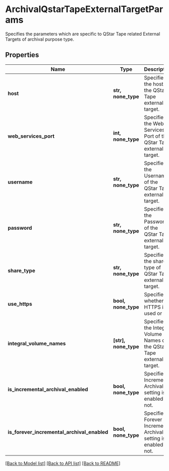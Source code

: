 # ArchivalQstarTapeExternalTargetParams

Specifies the parameters which are specific to QStar Tape related External Targets of archival purpose type.

## Properties
Name | Type | Description | Notes
------------ | ------------- | ------------- | -------------
**host** | **str, none_type** | Specifies the host of the QStar Tape external target. | 
**web_services_port** | **int, none_type** | Specifies the Web Services Port of the QStar Tape external target. | 
**username** | **str, none_type** | Specifies the Username of the QStar Tape external target. | 
**password** | **str, none_type** | Specifies the Password of the QStar Tape external target. | [optional] 
**share_type** | **str, none_type** | Specifies the share type of QStar Tape external target. | [optional] 
**use_https** | **bool, none_type** | Specifies whether HTTPS is used or not. | [optional] 
**integral_volume_names** | **[str], none_type** | Specifies the Integral Volume Names of the QStar Tape external target. | [optional] 
**is_incremental_archival_enabled** | **bool, none_type** | Specifies if Incremental Archival setting is enabled or not. | [optional] 
**is_forever_incremental_archival_enabled** | **bool, none_type** | Specifies if Forever Incremental Archival setting is enabled or not. | [optional] 

[[Back to Model list]](../README.md#documentation-for-models) [[Back to API list]](../README.md#documentation-for-api-endpoints) [[Back to README]](../README.md)


